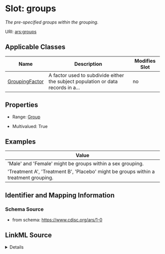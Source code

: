 # Slot: groups


_The pre-specified groups within the grouping._



URI: [ars:groups](https://www.cdisc.org/ars/1-0/groups)



<!-- no inheritance hierarchy -->




## Applicable Classes

| Name | Description | Modifies Slot |
| --- | --- | --- |
[GroupingFactor](GroupingFactor.md) | A factor used to subdivide either the subject population or data records in a... |  no  |







## Properties

* Range: [Group](Group.md)

* Multivalued: True






## Examples

| Value |
| --- |
| 'Male' and 'Female' might be groups within a sex grouping. |
| 'Treatment A', 'Treatment B', 'Placebo' might be groups within a treatment grouping. |

## Identifier and Mapping Information







### Schema Source


* from schema: https://www.cdisc.org/ars/1-0




## LinkML Source

<details>
```yaml
name: groups
description: The pre-specified groups within the grouping.
examples:
- value: '''Male'' and ''Female'' might be groups within a sex grouping.'
- value: '''Treatment A'', ''Treatment B'', ''Placebo'' might be groups within a treatment
    grouping.'
from_schema: https://www.cdisc.org/ars/1-0
rank: 1000
multivalued: true
list_elements_ordered: true
alias: groups
domain_of:
- GroupingFactor
range: Group
inlined: true
inlined_as_list: true

```
</details>